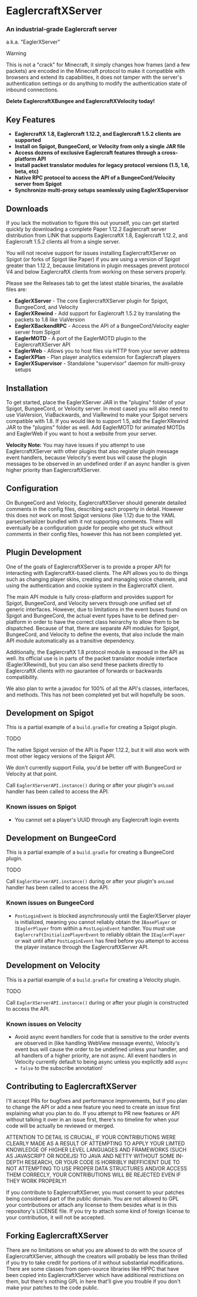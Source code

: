 # EaglercraftXServer

### An industrial-grade Eaglercraft server

a.k.a. "EaglerXServer"

> [!WARNING]
> This is not a "crack" for Minecraft, it simply changes how frames (and a few packets) are encoded in the Minecraft protocol to make it compatible with browsers and extend its capabilities, it does not tamper with the server's authentication settings or do anything to modify the authentication state of inbound connections.

**Delete EaglercraftXBungee and EaglercraftXVelocity today!**

## Key Features

- **EaglercraftX 1.8, Eaglercraft 1.12.2, and Eaglercraft 1.5.2 clients are supported**
- **Install on Spigot, BungeeCord, or Velocity from only a single JAR file**
- **Access dozens of exclusive Eaglercraft features through a cross-platform API**
- **Install packet translator modules for legacy protocol versions (1.5, 1.6, beta, etc)**
- **Native RPC protocol to access the API of a BungeeCord/Velocity server from Spigot** 
- **Synchronize multi-proxy setups seamlessly using EaglerXSupervisor**

## Downloads

If you lack the motivation to figure this out yourself, you can get started quickly by downloading a complete Paper 1.12.2 Eaglercraft server distribution from LINK that supports EaglercraftX 1.8, Eaglercraft 1.12.2, and Eaglercraft 1.5.2 clients all from a single server.

You will not receive support for issues installing EaglercraftXServer on Spigot (or forks of Spigot like Paper) if you are using a version of Spigot greater than 1.12.2, because limitations in plugin messages prevent protocol V4 and below EaglercraftX clients from working on these servers properly.

Please see the Releases tab to get the latest stable binaries, the available files are:

- **EaglerXServer** - The core EaglercraftXServer plugin for Spigot, BungeeCord, and Velocity
- **EaglerXRewind** - Add support for Eaglercraft 1.5.2 by translating the packets to 1.8 like ViaVersion
- **EaglerXBackendRPC** - Access the API of a BungeeCord/Velocity eagler server from Spigot
- **EaglerMOTD** - A port of the EaglerMOTD plugin to the EaglercraftXServer API
- **EaglerWeb** - Allows you to host files via HTTP from your server address
- **EaglerXPlan** - Plan player analytics extension for Eaglercraft players
- **EaglerXSupervisor** - Standalone "supervisor" daemon for multi-proxy setups

## Installation

To get started, place the EaglerXServer JAR in the "plugins" folder of your Spigot, BungeeCord, or Velocity server. In most cased you will also need to use ViaVersion, ViaBackwards, and ViaRewind to make your Spigot servers compatible with 1.8. If you would like to support 1.5, add the EaglerXRewind JAR to the "plugins" folder as well. Add EaglerMOTD for animated MOTDs and EaglerWeb if you want to host a website from your server.

**Velocity Note:** You may have issues if you attempt to use EaglercraftXServer with other plugins that also register plugin message event handlers, because Velocity's event bus will cause the plugin messages to be observed in an undefined order if an async handler is given higher priority than EaglercraftXServer.

## Configuration

On BungeeCord and Velocity, EaglercraftXServer should generate detailed comments in the config files, describing each property in detail. However this does not work on most Spigot versions (like 1.12) due to the YAML parser/serializer bundled with it not supporting comments. There will eventually be a configuration guide for people who get stuck without comments in their config files, however this has not been completed yet.

## Plugin Development

One of the goals of EaglercraftXServer is to provide a proper API for interacting with EaglercraftX-based clients. The API allows you to do things such as changing player skins, creating and managing voice channels, and using the authentication and cookie system in the EaglercraftX client.

The main API module is fully cross-platform and provides support for Spigot, BungeeCord, and Velocity servers through one unified set of generic interfaces. However, due to limitations in the event buses found on Spigot and BungeeCord, the actual event types have to be defined per-platform in order to have the correct class heirarchy to allow them to be dispatched. Because of that, there are separate API modules for Spigot, BungeeCord, and Velocity to define the events, that also include the main API module automatically as a transitive dependency.

Additionally, the EaglercraftX 1.8 protocol module is exposed in the API as well. Its official use is in parts of the packet translator module interface (EaglerXRewind), but you can also send these packets directly to EaglercraftX clients with no gaurantee of forwards or backwards compatibility.

We also plan to write a javadoc for 100% of all the API's classes, interfaces, and methods. This has not been completed yet but will hopefully be soon.

## Development on Spigot

This is a partial example of a `build.gradle` for creating a Spigot plugin.

TODO

The native Spigot version of the API is Paper 1.12.2, but it will also work with most other legacy versions of the Spigot API.

We don't currently support Folia, you'd be better off with BungeeCord or Velocity at that point.

Call `EaglerXServerAPI.instance()` during or after your plugin's `onLoad` handler has been called to access the API.

### Known issues on Spigot

- You cannot set a player's UUID through any Eaglercraft login events

## Development on BungeeCord

This is a partial example of a `build.gradle` for creating a BungeeCord plugin.

TODO

Call `EaglerXServerAPI.instance()` during or after your plugin's `onLoad` handler has been called to access the API.

### Known issues on BungeeCord

- `PostLoginEvent` is blocked asynchronously until the EaglerXServer player is initialized, meaning you cannot reliably obtain the `IBasePlayer` or `IEaglerPlayer` from within a `PostLoginEvent` handler. You must use `EaglercraftInitializePlayerEvent` to reliably obtain the `IEaglerPlayer` or wait until after `PostLoginEvent` has fired before you attempt to access the player instance through the EaglercraftXServer API.

## Development on Velocity

This is a partial example of a `build.gradle` for creating a Velocity plugin.

TODO

Call `EaglerXServerAPI.instance()` during or after your plugin is constructed to access the API.

### Known issues on Velocity

- Avoid async event handlers for code that is sensitive to the order events are observed in (like handling WebView message events), Velocity's event bus will cause the order to be undefined unless your handler, and all handlers of a higher priority, are not async. All event handlers in Velocity currently default to being async unless you explicitly add `async = false` to the subscribe annotation!

## Contributing to EaglercraftXServer

I'll accept PRs for bugfixes and performance improvements, but if you plan to change the API or add a new feature you need to create an issue first explaining what you plan to do. If you attempt to PR new features or API without talking it over in an issue first, there's no timeline for when your code will be actually be reviewed or merged.

ATTENTION TO DETAIL IS CRUCIAL, IF YOUR CONTRIBUTIONS WERE CLEARLY MADE AS A RESULT OF ATTEMPTING TO APPLY YOUR LIMTED KNOWLEDGE OF HIGHER LEVEL LANGUAGES AND FRAMEWORKS (SUCH AS JAVASCRIPT OR NODEJS) TO JAVA AND NETTY WITHOUT SOME IN-DEPTH RESEARCH, OR YOUR CODE IS HORRIBLY INEFFICIENT DUE TO NOT ATTEMPTING TO USE PROPER DATA STRUCTURES AND/OR ACCESS THEM CORRECLY, YOUR CONTRIBUTIONS WILL BE REJECTED EVEN IF THEY WORK PROPERLY!

If you contribute to EaglercraftXServer, you must consent to your patches being considered part of the public domain. You are not allowed to GPL your contributions or attach any license to them besides what is in this repository's LICENSE file. If you try to attach some kind of foreign license to your contribution, it will not be accepted.

## Forking EaglercraftXServer

There are no limitations on what you are allowed to do with the source of EaglercraftXServer, although the creators will probably be less than thrilled if you try to take credit for portions of it without substantial modifications. There are some classes from open-source libraries like HPPC that have been copied into EaglercraftXServer which have additional restrictions on them, but there's nothing GPL in here that'll give you trouble if you don't make your patches to the code public. 

